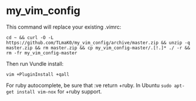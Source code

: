 # my_vim_config

This command will replace your existing .vimrc:

```cd ~ && curl -O -L https://github.com/TLmaK0/my_vim_config/archive/master.zip && unzip -q master.zip && rm master.zip && cp my_vim_config-master/.[!.]* ./ -r && rm -fr my_vim_config-master```

Then run Vundle install:

```vim +PluginInstall +qall```

For ruby autocomplete, be sure that :ve return +ruby. In Ubuntu ```sudo apt-get install vim-nox``` for +ruby support.
